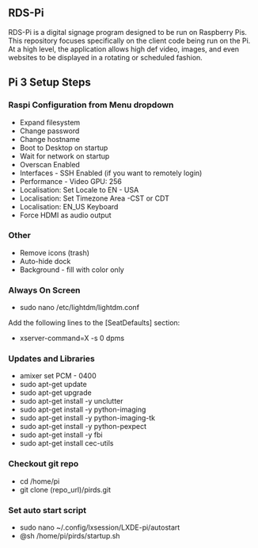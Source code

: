 ## RDS-Pi

RDS-Pi is a digital signage program designed to be run on Raspberry Pis. This repository focuses specifically on the client code being run on the Pi. At a high level, the application allows high def video, images, and even websites to be displayed in a rotating or scheduled fashion.

## Pi 3 Setup Steps
### Raspi Configuration from Menu dropdown
- Expand filesystem
- Change password
- Change hostname
- Boot to Desktop on startup
- Wait for network on startup
- Overscan Enabled
- Interfaces - SSH Enabled (if you want to remotely login)
- Performance - Video GPU: 256
- Localisation: Set Locale to EN - USA
- Localisation: Set Timezone Area -CST or CDT
- Localisation: EN_US Keyboard
- Force HDMI as audio output

### Other
- Remove icons (trash)
- Auto-hide dock
- Background - fill with color only

### Always On Screen
- sudo nano /etc/lightdm/lightdm.conf

Add the following lines to the [SeatDefaults] section:

- xserver-command=X -s 0 dpms

### Updates and Libraries
- amixer set PCM - 0400
- sudo apt-get update
- sudo apt-get upgrade
- sudo apt-get install -y unclutter
- sudo apt-get install -y python-imaging
- sudo apt-get install -y python-imaging-tk
- sudo apt-get install -y python-pexpect
- sudo apt-get install -y fbi
- sudo apt-get install cec-utils

### Checkout git repo
- cd /home/pi
- git clone (repo_url)/pirds.git

### Set auto start script
- sudo nano ~/.config/lxsession/LXDE-pi/autostart
- @sh /home/pi/pirds/startup.sh


